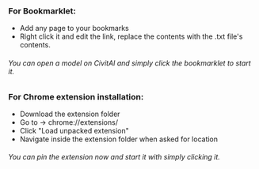 ### For Bookmarklet:
* Add any page to your bookmarks
* Right click it and edit the link, replace the contents with the .txt file's contents.
###### You can open a model on CivitAI and simply click the bookmarklet to start it.

### For Chrome extension installation:
* Download the extension folder
* Go to -> chrome://extensions/
* Click "Load unpacked extension"
* Navigate inside the extension folder when asked for location
###### You can pin the extension now and start it with simply clicking it.
